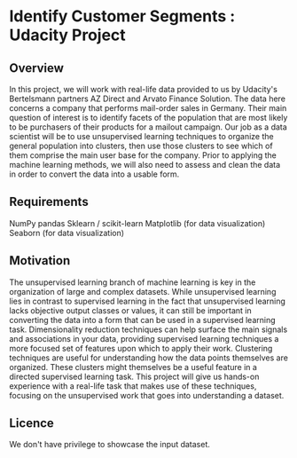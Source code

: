 # Identify Customer Segments : Udacity Project
## Overview
In this project, we will work with real-life data provided to us by Udacity's Bertelsmann partners AZ Direct and Arvato Finance Solution. The data here concerns a company that performs mail-order sales in Germany. Their main question of interest is to identify facets of the population that are most likely to be purchasers of their products for a mailout campaign. Our job as a data scientist will be to use unsupervised learning techniques to organize the general population into clusters, then use those clusters to see which of them comprise the main user base for the company. Prior to applying the machine learning methods, we will also need to assess and clean the data in order to convert the data into a usable form.

## Requirements
NumPy
pandas
Sklearn / scikit-learn
Matplotlib (for data visualization)
Seaborn (for data visualization)

## Motivation
The unsupervised learning branch of machine learning is key in the organization of large and complex datasets. While unsupervised learning lies in contrast to supervised learning in the fact that unsupervised learning lacks objective output classes or values, it can still be important in converting the data into a form that can be used in a supervised learning task. Dimensionality reduction techniques can help surface the main signals and associations in your data, providing supervised learning techniques a more focused set of features upon which to apply their work. Clustering techniques are useful for understanding how the data points themselves are organized. These clusters might themselves be a useful feature in a directed supervised learning task. This project will give us hands-on experience with a real-life task that makes use of these techniques, focusing on the unsupervised work that goes into understanding a dataset.

## Licence
We don't have privilege to showcase the input dataset.
